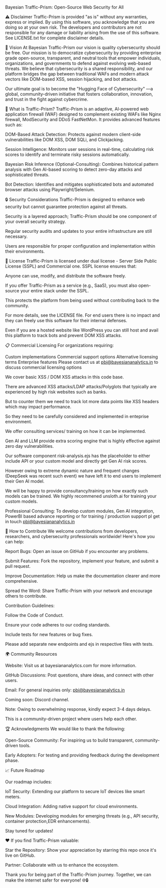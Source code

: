 Bayesian Traffic-Prism: Open-Source Web Security for All


⚠️ Disclaimer
Traffic-Prism is provided "as is" without any warranties, express or implied. By using this software, you acknowledge that you are doing so at your own risk. The developers and contributors are not responsible for any damage or liability arising from the use of this software. See LICENSE.txt for complete disclaimer details.

🌟 Vision
At Bayesian Traffic-Prism our vision is quality cybersecurity should be free. Our mission is to democratize cybersecurity by providing enterprise grade open-source, transparent, and neutral tools that empower individuals, organizations, and governments to defend against evolving web-based threats. We believe that cybersecurity is a shared responsibility, and our platform bridges the gap between traditional WAFs and modern attack vectors like DOM-based XSS, session hijacking, and bot attacks.

Our ultimate goal is to become the "Hugging Face of Cybersecurity" —a global, community-driven initiative that fosters collaboration, innovation, and trust in the fight against cybercrime.

🚀 What is Traffic-Prism?
Traffic-Prism is an adaptive, AI-powered web application firewall (WAF) designed to complement existing WAFs like Nginx firewall, ModSecurity and DDoS FastNetMon. It provides advanced features such as:

DOM-Based Attack Detection: Protects against modern client-side vulnerabilities like DOM XSS, DOM SQLi, and Clickjacking.

Session Intelligence: Monitors user sessions in real-time, calculating risk scores to identify and terminate risky sessions automatically.

Bayesian Risk Inference (Optional-Consulting): Combines historical pattern analysis with Gen AI-based scoring to detect zero-day attacks and sophisticated threats.

Bot Detection: Identifies and mitigates sophisticated bots and automated browser attacks using Playwright/Selenium.

🔒 Security Considerations
Traffic-Prism is designed to enhance web security but cannot guarantee protection against all threats.

Security is a layered approach; Traffic-Prism should be one component of your overall security strategy.

Regular security audits and updates to your entire infrastructure are still necessary.

Users are responsible for proper configuration and implementation within their environments.

📜 License
Traffic-Prism is licensed under dual license - Server Side Public License (SSPL) and Commercial one. SSPL license ensures that:

Anyone can use, modify, and distribute the software freely.

If you offer Traffic-Prism as a service (e.g., SaaS), you must also open-source your entire stack under the SSPL.

This protects the platform from being used without contributing back to the community.

For more details, see the LICENSE file. For end users there is no impact and they can freely use this software for their internal defenses.

Even if you are a hosted website like WordPress you can still host and avail this platform to track bots and prevent DOM XSS attacks.

📋 Commercial Licensing
For organizations requiring:

Custom implementations
Commercial support options
Alternative licensing terms
Enterprise features
Please contact us at pbi@bayesiananalytics.in to discuss commercial licensing options

We cover basic XSS / DOM XSS attacks in this code base. 

There are advanced XSS attacks/LDAP attacks/Polyglots that typically are experienced by high risk websites such as banks.

But to counter them we need to track lot more data points like XSS headers which may impact performance.

So they need to be carefully considered and implemented in enteprise environment. 

We offer consulting services/ training on how it can be implemented.

Gen AI and LLM provide extra scoring engine that is highly effective against zero day vulnerabilities. 

Our software component risk-analysis.ejs has the placeholder to either include API or your custom model and directly get Gen AI risk scores. 

However owing to extreme dynamic nature and frequent changes (DeepSeek was recent such event) we have left it to end users to implement their Gen AI model.

We will be happy to provide consultancy/training on how exactly such models can be trained. We highly recommened unsloth.ai for training your custom models.

Professional Consulting: To develop custom modules, Gen AI integration, PowerBI based advance reporting or for training / production support pl get in touch pbi@bayesiananalytics.in

🤝 How to Contribute
We welcome contributions from developers, researchers, and cybersecurity professionals worldwide! Here's how you can help:

Report Bugs: Open an issue on GitHub if you encounter any problems.

Submit Features: Fork the repository, implement your feature, and submit a pull request.

Improve Documentation: Help us make the documentation clearer and more comprehensive.

Spread the Word: Share Traffic-Prism with your network and encourage others to contribute.

Contribution Guidelines:

Follow the Code of Conduct.

Ensure your code adheres to our coding standards.

Include tests for new features or bug fixes.

Please add separate new endpoints and ejs in respective files with tests.

🌍 Community Resources

Website: Visit us at bayesiananalytics.com for more information.

GitHub Discussions: Post questions, share ideas, and connect with other users.

Email: For general inquiries only: pbi@bayesiananalytics.in

Coming soon: Discord channel.

Note: Owing to overwhelming response, kindly expect 3-4 days delays. 

This is a community-driven project where users help each other.

🏆 Acknowledgments
We would like to thank the following:

Open-Source Community: For inspiring us to build transparent, community-driven tools.

Early Adopters: For testing and providing feedback during the development phase.

📈 Future Roadmap

Our roadmap includes:

IoT Security: Extending our platform to secure IoT devices like smart meters.

Cloud Integration: Adding native support for cloud environments.

New Modules: Developing modules for emerging threats (e.g., API security, container protection,EDR enhancements).

Stay tuned for updates!

❤️ If you find Traffic-Prism valuable:

Star the Repository: Show your appreciation by starring this repo once it's live on GitHub.

Partner: Collaborate with us to enhance the ecosystem.

Thank you for being part of the Traffic-Prism journey. Together, we can make the internet safer for everyone! 
🌐🔒

